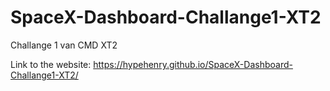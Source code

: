# SpaceX-Dashboard-Challange1-XT2
Challange 1 van CMD XT2

Link to the website: https://hypehenry.github.io/SpaceX-Dashboard-Challange1-XT2/ 